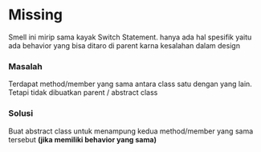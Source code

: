 # Missing

Smell ini mirip sama kayak Switch Statement. hanya ada hal spesifik yaitu ada behavior yang bisa ditaro di parent karna kesalahan dalam design

### Masalah
Terdapat method/member yang sama antara class satu dengan yang lain. Tetapi tidak dibuatkan parent / abstract class 

### Solusi
Buat abstract class untuk menampung kedua method/member yang sama tersebut **(jika memiliki behavior yang sama)**